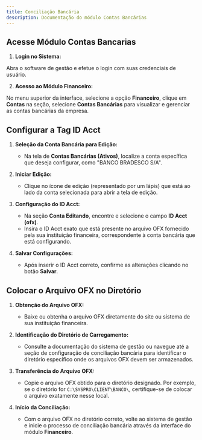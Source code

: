 ```yaml
---
title: Conciliação Bancária
description: Documentação do módulo Contas Bancárias
---
```


## Acesse Módulo Contas Bancarias

1. **Login no Sistema:**

Abra o software de gestão e efetue o login com suas credenciais de usuário.

2. **Acesso ao Módulo Financeiro:**

No menu superior da interface, selecione a opção **Financeiro**, clique em **Contas** na seção, selecione **Contas Bancárias** para visualizar e gerenciar as contas bancárias da empresa.

## Configurar a Tag ID Acct

1. **Seleção da Conta Bancária para Edição:**
   - Na tela de **Contas Bancárias (Ativos)**, localize a conta específica que deseja configurar, como "BANCO BRADESCO S/A".

2. **Iniciar Edição:**
   - Clique no ícone de edição (representado por um lápis) que está ao lado da conta selecionada para abrir a tela de edição.

3. **Configuração do ID Acct:**
   - Na seção **Conta Editando**, encontre e selecione o campo **ID Acct (ofx)**. 
   - Insira o ID Acct exato que está presente no arquivo OFX fornecido pela sua instituição financeira, correspondente à conta bancária que está configurando.

4. **Salvar Configurações:**
   - Após inserir o ID Acct correto, confirme as alterações clicando no botão **Salvar**.

## Colocar o Arquivo OFX no Diretório

1. **Obtenção do Arquivo OFX:**
   - Baixe ou obtenha o arquivo OFX diretamente do site ou sistema de sua instituição financeira.

2. **Identificação do Diretório de Carregamento:**
   - Consulte a documentação do sistema de gestão ou navegue até a seção de configuração de conciliação bancária para identificar o diretório específico onde os arquivos OFX devem ser armazenados.

3. **Transferência do Arquivo OFX:**
   - Copie o arquivo OFX obtido para o diretório designado. Por exemplo, se o diretório for `C:\SYSPRO\CLIENT\BANCO\`, certifique-se de colocar o arquivo exatamente nesse local.

4. **Início da Conciliação:**
   - Com o arquivo OFX no diretório correto, volte ao sistema de gestão e inicie o processo de conciliação bancária através da interface do módulo **Financeiro**.
